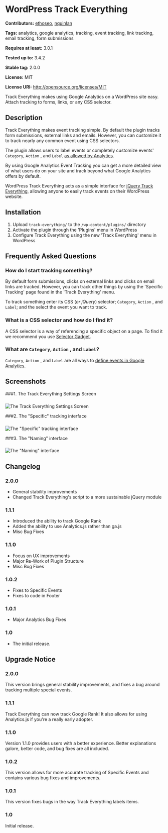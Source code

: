 # WordPress Track Everything #
**Contributors:** [ethoseo](http://profiles.wordpress.org/ethoseo), [nquinlan](http://profiles.wordpress.org/nquinlan)
  
**Tags:** analytics, google analytics, tracking, event tracking, link tracking, email tracking, form submissions
  
**Requires at least:** 3.0.1
  
**Tested up to:** 3.4.2
  
**Stable tag:** 2.0.0
  
**License:** MIT
  
**License URI:** http://opensource.org/licenses/MIT
  

Track Everything makes using Google Analytics on a WordPress site easy. Attach tracking to forms, links, or any CSS selector.

## Description ##

Track Everything makes event tracking simple. By default the plugin tracks form submissions, external links and emails. However, you can customize it to track nearly any common event using CSS selectors.

The plugin allows users to label events or completely customize events' `Category`, `Action` , and `Label` [as allowed by Analytics](https://developers.google.com/analytics/devguides/collection/gajs/eventTrackerGuide#Anatomy).

By using Google Analytics Event Tracking you can get a more detailed view of what users do on your site and track beyond what Google Analytics offers by default.

WordPress Track Everything acts as a simple interface for [jQuery Track Everything](https://github.com/nquinlan/jquery-track-everything), allowing anyone to easily track events on their WordPress website.

## Installation ##

1. Upload `track-everything/` to the `/wp-content/plugins/` directory
1. Activate the plugin through the 'Plugins' menu in WordPress
1. Configure Track Everything using the new 'Track Everything' menu in WordPress

## Frequently Asked Questions ##

### How do I start tracking something? ###

By default form submissions, clicks on external links and clicks on email links are tracked. However, you can track other things by using the 'Specific Tracking' page found in the 'Track Everything' menu.

To track something enter its CSS (_or jQuery_) selector; `Category`, `Action` , and `Label`; and the select the event you want to track.

### What is a CSS selector and how do I find it?  ###
A CSS selector is a way of referencing a specific object on a page. To find it we recommend you use [Selector Gadget](http://www.selectorgadget.com/).

### What are `Category`, `Action` , and `Label`?  ###
`Category`, `Action` , and `Label` are all ways to [define events in Google Analytics](https://developers.google.com/analytics/devguides/collection/gajs/eventTrackerGuide#Anatomy). 


## Screenshots ##

###1. The Track Everything Settings Screen
###
![The Track Everything Settings Screen
](http://s-plugins.wordpress.org/track-everything/assets/screenshot-1.png?rev=625290)

###2. The "Specific" tracking interface
###
![The "Specific" tracking interface
](http://s-plugins.wordpress.org/track-everything/assets/screenshot-2.png?rev=625290)

###3. The "Naming" interface
###
![The "Naming" interface
](http://s-plugins.wordpress.org/track-everything/assets/screenshot-3.png?rev=625290)


## Changelog ##

### 2.0.0 ###
* General stability improvements
* Changed Track Everything's script to a more sustainable jQuery module

### 1.1.1 ###
* Introduced the ability to track Google Rank
* Added the ability to use Analytics.js rather than ga.js
* Misc Bug Fixes

### 1.1.0 ###
* Focus on UX improvements
* Major Re-Work of Plugin Structure
* Misc Bug Fixes

### 1.0.2 ###
* Fixes to Specific Events
* Fixes to code in Footer

### 1.0.1 ###
* Major Analytics Bug Fixes 

### 1.0 ###
* The initial release.

## Upgrade Notice ##

### 2.0.0 ###
This version brings general stability improvements, and fixes a bug around tracking multiple special events.

### 1.1.1 ###
Track Everything can now track Google Rank! It also allows for using Analytics.js if you're a really early adopter.

### 1.1.0 ###
Version 1.1.0 provides users with a better experience. Better explanations galore, better code, and bug fixes are all included.

### 1.0.2 ###
This version allows for more accurate tracking of Specific Events and contains various bug fixes and improvements.

### 1.0.1 ###
This version fixes bugs in the way Track Everything labels items.

### 1.0 ###
Initial release.
